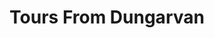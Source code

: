 ---
title: "Tours From Dungarvan"
address: "Throughout Dungarvan, Dungarvan, Waterford"
tel: "NOVAL"
county: "Waterford"
category: "Cycling"
type: "Content"
lat: "52.09136962890625"
lng: "-7.62050724029541"
---